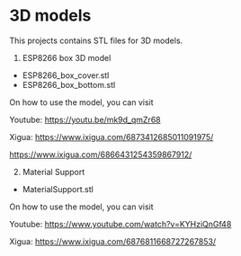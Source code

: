 # 3D models
This projects contains STL files for 3D models.

1. ESP8266 box 3D model
 - ESP8266\_box\_cover.stl
 - ESP8266\_box\_bottom.stl
 
 On how to use the model, you can visit
 
 Youtube: https://youtu.be/mk9d_qmZr68
 
 Xigua: https://www.ixigua.com/6873412685011091975/
 
 https://www.ixigua.com/6866431254359867912/
 

2. Material Support
 - MaterialSupport.stl
 
 On how to use the model, you can visit
 
 Youtube: https://www.youtube.com/watch?v=KYHziQnGf48
 
 Xigua: https://www.ixigua.com/6876811668727267853/


